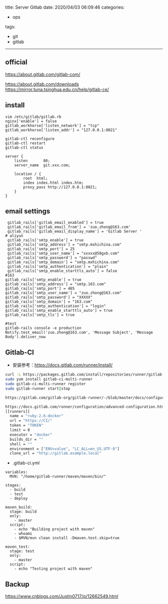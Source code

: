 title: Server Gitlab
date: 2020/04/03 06:09:46
categories:
 - ops

tags:
 - git
 - gitlab


---

## official

https://about.gitlab.com/gitlab-com/

https://about.gitlab.com/downloads 
https://mirror.tuna.tsinghua.edu.cn/help/gitlab-ce/



## install
```language-bash
vim /etc/gitlab/gitlab.rb
nginx['enable'] = false
gitlab_workhorse['listen_network'] = "tcp"
gitlab_workhorse['listen_addr'] = "127.0.0.1:8021"  

gitlab-ctl reconfigure
gitlab-ctl restart
gitlab-ctl status

server {
    listen       80; 
    server_name  git.xxx.com;

    location / {
        root  html;
        index index.html index.htm;
        proxy_pass http://127.0.0.1:8021; 
    }
}
```

## email settings
```language-bash
 gitlab_rails['gitlab_email_enabled'] = true
 gitlab_rails['gitlab_email_from'] = 'zuo.zhong@163.com'
 gitlab_rails['gitlab_email_display_name'] = 'Gitlab Server '
# aliyun
 gitlab_rails['smtp_enable'] = true
 gitlab_rails['smtp_address'] = "smtp.mxhichina.com"
 gitlab_rails['smtp_port'] = 25
 gitlab_rails['smtp_user_name'] = "xxxxx@58gxb.com"
 gitlab_rails['smtp_password'] = "passwd"
 gitlab_rails['smtp_domain'] = "smtp.mxhichina.com"
 gitlab_rails['smtp_authentication'] = "plain"
 gitlab_rails['smtp_enable_starttls_auto'] = false
#163
gitlab_rails['smtp_enable'] = true
gitlab_rails['smtp_address'] = "smtp.163.com"
gitlab_rails['smtp_port'] = 465
gitlab_rails['smtp_user_name'] = "zuo.zhong@163.com"
gitlab_rails['smtp_password'] = "XXXXX"
gitlab_rails['smtp_domain'] = "163.com"
gitlab_rails['smtp_authentication'] = "login"
gitlab_rails['smtp_enable_starttls_auto'] = true
gitlab_rails['smtp_tls'] = true

#test
gitlab-rails console -e production
Notify.test_email('zuo.zhong@163.com', 'Message Subject', 'Message Body').deliver_now
```

## Gitlab-CI
* 安装参考：https://docs.gitlab.com/runner/install/
```bash
curl -L https://packages.gitlab.com/install/repositories/runner/gitlab-ci-multi-runner/script.rpm.sh | sudo bash
sudo yum install gitlab-ci-multi-runner
sudo gitlab-ci-multi-runner register
sudo gitlab-runner start|stop

https://gitlab.com/gitlab-org/gitlab-runner/-/blob/master/docs/configuration/advanced-configuration.md

https://docs.gitlab.com/runner/configuration/advanced-configuration.html#how-clone_url-works
[[runners]]
  name = "ruby-2.6-docker"
  url = "https://CI/"
  token = "TOKEN"
  limit = 0
  executor = "docker"
  builds_dir = ""
  shell = ""
  environment = ["ENV=value", "LC_ALL=en_US.UTF-8"]
  clone_url = "http://gitlab.example.local"

```
* .gitlab-ci.yml
```language-bash
variables:
  MVN: "/home/gitlab-runner/maven/maven/bin/"

stages:
  - build
  - test
  - deploy

maven_build:
  stage: build
  only:
    - master
  script:
    - echo "Building project with maven"
    - whoami
    - $MVN/mvn clean install -Dmaven.test.skip=true

maven_test:
  stage: test
  only:
    - master
  script:
    - echo "Testing project with maven"
```



## Backup

https://www.cnblogs.com/Justin0717/p/12662549.html








